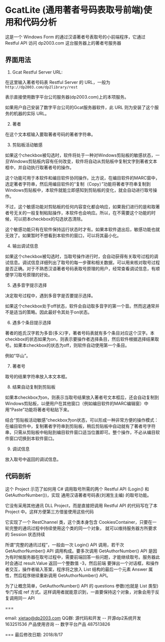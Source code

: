 ﻿# GcatLite (通用著者号码表取号前端)使用和代码分析

这是一个 Windows Form 的通过汉语著者号表取号的小前端程序，它通过 Restful API 访问 dp2003.com 这台服务器上的著者号服务器

## 界面用法

1) Gcat Restful Server URL:

在这里输入著者号码表 Restful Server 的 URL，一般为
`http://dp2003.com/dp2library/rest`

表示直接使用数字平台公司服务器(dp2003.com)上的本项服务。

如果用户自己安装了数字平台公司的Gcat服务器软件，此 URL 则为安装了这个服务的机器的实际 URL。

2) 著者

在这个文本框输入要取著者号码的著者字符串。

3) 剪贴板活动敏感

如果这个checkbox被勾选时，软件将处于一种对Windows剪贴板的敏感状态，一旦Windows剪贴板内容有任何改变，软件将自动从剪贴板中复制文字到著者文本框中，并自动执行取著者号的操作。

这个功能可用于本软件和编目软件协同操作。比方说，在编目软件的MARC窗中，选定著者字符串，然后用编目软件的“复制（Copy）”功能将著者字符串复制到Windows剪贴板中，本软件就能立即感知到剪贴板的变化，就会自动进行取号操作。

不过，这个敏感功能对剪贴板的任何内容变化都会响应，如果我们进行的是和取著者号无关的一般复制粘贴操作，本软件也会响应。所以，在不需要这个功能的时候，可以把本checkbox的勾选状态清除。

这个敏感功能只有在软件保持运行状态时才有。如果本软件退出后，敏感功能也就无效了。如果暂时不想看到本软件的窗口，可以将其最小化。

4) 输出调试信息

如果这个checkbox被勾选时，当取号操作进行时，会自动获得有关取号过程的调试信息。调试信息详细列出了取号的每一步骤和相关数据，可以用来核对取号过程是否正确。对于不熟悉汉语著者号码表取号原理的用户，经常查看调试信息，有顺便学习取号原理的好处。

5) 遇多音字提示选择

决定取号过程中，遇到多音字是否要提示选择。 

如果这个checkbox处于off状态，软件会自动取多音字的第一个音。然而这通常并不是适当的策略。因此最好令其处于on状态。

6) 遇多个条目提示选择

著者的姓氏汉字若为多音(多义)字，著者号码表就有多个条目对应这个汉字。本checkbox的状态如果为on，则表示要操作者选择条目，然后软件根据选择结果取号。如果本checkbox的状态为off，则软件自动使用第一个条目。

例如“华山”。

7) 著者号

取号的结果字符串放入本文本框。

8) 结果自动复制到剪贴板

如果本checkbox为on，则表示当取号结果放入著者号文本框后，还会自动复制到Windows剪贴板，以便用户在其他窗口（例如编目软件的MARC编辑窗）中用“Paste”功能将著者号粘贴下来。

结合“剪贴板活动敏感”checkbox为on状态，可以形成一种非常方便的操作模式：在编目软件中，复制著者字符串到剪贴板，稍后剪贴板中自动就有了著者号字符串，只需从剪贴板中粘贴到编目软件窗口适当位置即可。整个操作，不必从编目软件窗口切换到本软件窗口。

9) 调试信息

放入取号中返回的调试信息。

## 代码剖析

这个 Project 示范了如何用 C# 调用取号所需的两个 Restful API (Login() 和 GetAuthorNumber())，实现
通用汉语著者号码表(刘湘生主编) 的取号功能。

它没有采用其他通讯 DLL Project，而是直接把调用 Restful API 的代码写在了本 Project 中。这样方便第三方借鉴使用这些代码

它实现了一个 RestChannel 类，这个类本身包含 CookiesContainer，只要在一轮完整的通讯过程中持续使用这个类的同一个对象，
就可以维持服务器方所要求的 Session 状态持续

所谓“完整的通讯过程”，一般由一次 Login() API 调用，若干次 GetAuthorNumber() API 调用构成。要多次调用 GetAuthorNumber() API
是因为有时候服务器在取号过程中，需要前端回答一些问题，才能继续取号。服务器此时会通过 result.Value 返回一个整数值 -3，然后前端
要弹出一个对话框，和操作者交互，操作者输入答案，程序将之放入 List<Question> 结构的最后一个元素 Answer 属性，然后程序继续重新调用 GetAuthorNumber() API。

为了让概念简单，GetAuthorNumber() API 的 questions 参数(也就是 List<Question> 类型)专门写成 ref 方式。这样调用者就能意识到，一直要保持这个对象，对象会用于反复调用同一 API

===

email: 
        xietao@dp2003.com
QQ群:
        源代码和开发 -- 开源dp2系统开发 163251536
        产品使用咨询 -- 数字平台产品 487513826

===
最后修改日期: 2018/8/17